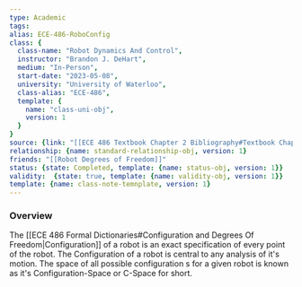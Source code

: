 ```yaml
---
type: Academic
tags:
alias: ECE-486-RoboConfig
class: {
  class-name: "Robot Dynamics And Control",
  instructor: "Brandon J. DeHart",
  medium: "In-Person",
  start-date: "2023-05-08",
  university: "University of Waterloo",
  class-alias: "ECE-486",
  template: {
    name: "class-uni-obj",
    version: 1
  }
}
source: {link: "[[ECE 486 Textbook Chapter 2 Bibliography#Textbook Chapter 2.0]]", alias: tbch2-ECE-486, template: {name: bib-source-obj , version: 1}}
relationship: {name: standard-relationship-obj, version: 1}
friends: "[[Robot Degrees of Freedom]]"
status: {state: Completed, template: {name: status-obj, version: 1}}
validity:  {state: true, template: {name: validity-obj, version: 1}}
template: {name: class-note-temnplate, version: 1}
---
```

### Overview
The [[ECE 486 Formal Dictionaries#Configuration and Degrees Of Freedom|Configuration]] of a robot is an exact specification of every point of the robot. The Configuration of a robot is central to any analysis of it's motion. The space of all possible configuration s for a given robot is known as it's Configuration-Space or C-Space for short.
